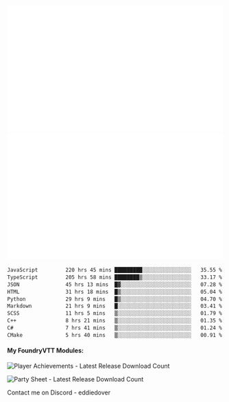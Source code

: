 
![](https://raw.githubusercontent.com/eddiedover/ghstats/master/generated/overview.svg)
![](https://raw.githubusercontent.com/eddiedover/ghstats/master/generated/languages.svg)

<!--START_SECTION:waka-->

```txt
JavaScript         220 hrs 45 mins █████████░░░░░░░░░░░░░░░░   35.55 %
TypeScript         205 hrs 58 mins ████████▒░░░░░░░░░░░░░░░░   33.17 %
JSON               45 hrs 13 mins  █▓░░░░░░░░░░░░░░░░░░░░░░░   07.28 %
HTML               31 hrs 18 mins  █▒░░░░░░░░░░░░░░░░░░░░░░░   05.04 %
Python             29 hrs 9 mins   █▒░░░░░░░░░░░░░░░░░░░░░░░   04.70 %
Markdown           21 hrs 9 mins   █░░░░░░░░░░░░░░░░░░░░░░░░   03.41 %
SCSS               11 hrs 5 mins   ▒░░░░░░░░░░░░░░░░░░░░░░░░   01.79 %
C++                8 hrs 21 mins   ▒░░░░░░░░░░░░░░░░░░░░░░░░   01.35 %
C#                 7 hrs 41 mins   ▒░░░░░░░░░░░░░░░░░░░░░░░░   01.24 %
CMake              5 hrs 40 mins   ▒░░░░░░░░░░░░░░░░░░░░░░░░   00.91 %
```

<!--END_SECTION:waka-->

#### My FoundryVTT Modules:

  ![Player Achievements - Latest Release Download Count](https://img.shields.io/badge/dynamic/json?label=Player%20Achievements%20-%20Downloads@latest&query=assets%5B1%5D.download_count&url=https%3A%2F%2Fapi.github.com%2Frepos%2FEddieDover%2Ffvtt-player-achievements%2Freleases%2Flatest)

  ![Party Sheet - Latest Release Download Count](https://img.shields.io/badge/dynamic/json?label=Party%20Sheet%20-%20Downloads@latest&query=assets%5B1%5D.download_count&url=https%3A%2F%2Fapi.github.com%2Frepos%2FEddieDover%2Ffvtt-party-sheet%2Freleases%2Flatest)

<a rel="me" href="https://techhub.social/@EddieDover"></a>

Contact me on Discord - eddiedover
